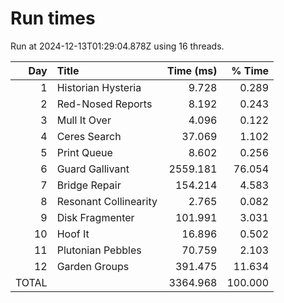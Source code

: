 # Run times

Run at 2024-12-13T01:29:04.878Z using 16 threads.

|   Day | Title                          |       Time (ms) |          % Time |
| ----: | :----------------------------- | --------------: | --------------: |
|     1 | Historian Hysteria             |           9.728 |           0.289 |
|     2 | Red-Nosed Reports              |           8.192 |           0.243 |
|     3 | Mull It Over                   |           4.096 |           0.122 |
|     4 | Ceres Search                   |          37.069 |           1.102 |
|     5 | Print Queue                    |           8.602 |           0.256 |
|     6 | Guard Gallivant                |        2559.181 |          76.054 |
|     7 | Bridge Repair                  |         154.214 |           4.583 |
|     8 | Resonant Collinearity          |           2.765 |           0.082 |
|     9 | Disk Fragmenter                |         101.991 |           3.031 |
|    10 | Hoof It                        |          16.896 |           0.502 |
|    11 | Plutonian Pebbles              |          70.759 |           2.103 |
|    12 | Garden Groups                  |         391.475 |          11.634 |
|                                 TOTAL ||        3364.968 |         100.000 |